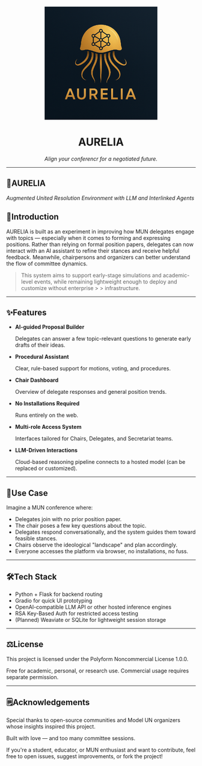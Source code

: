 <p align="center">
  <img src="./assets/logo.png" width="300" alt="Llyra Logo"/>
</p>

<h1 align="center">AURELIA</h1>

<p align="center">
  <em>Align your conferencr for a negotiated future.</em>
</p>

---

## 🧱AURELIA
_Augmented United Resolution Environment with LLM and Interlinked Agents_

## 🧩Introduction

AURELIA is built as an experiment in improving how MUN delegates engage with topics — especially when it comes to forming and expressing positions. Rather than relying on formal position papers, delegates can now interact with an AI assistant to refine their stances and receive helpful feedback. Meanwhile, chairpersons and organizers can better understand the flow of committee dynamics.

> This system aims to support early-stage simulations and academic-level events, while remaining lightweight enough to deploy and customize without enterprise > > infrastructure.

---

## ✨Features

- **AI-guided Proposal Builder**

    Delegates can answer a few topic-relevant questions to generate early drafts of their ideas.

- **Procedural Assistant**

    Clear, rule-based support for motions, voting, and procedures.

- **Chair Dashboard**

    Overview of delegate responses and general position trends.

- **No Installations Required**

    Runs entirely on the web.

- **Multi-role Access System**

    Interfaces tailored for Chairs, Delegates, and Secretariat teams.

- **LLM-Driven Interactions**

    Cloud-based reasoning pipeline connects to a hosted model (can be replaced or customized).

---

## 🎯Use Case

Imagine a MUN conference where:
- Delegates join with no prior position paper.
- The chair poses a few key questions about the topic.
- Delegates respond conversationally, and the system guides them toward feasible stances.
- Chairs observe the ideological "landscape" and plan accordingly.
- Everyone accesses the platform via browser, no installations, no fuss.

---

## 🛠️Tech Stack

- Python + Flask for backend routing
- Gradio for quick UI prototyping
- OpenAI-compatible LLM API or other hosted inference engines
- RSA Key-Based Auth for restricted access testing
- (Planned) Weaviate or SQLite for lightweight session storage

---

## ⚖️License

This project is licensed under the Polyform Noncommercial License 1.0.0.

Free for academic, personal, or research use. Commercial usage requires separate permission.

---

## 🗒️Acknowledgements

Special thanks to open-source communities and Model UN organizers whose insights inspired this project.

Built with love — and too many committee sessions.

If you're a student, educator, or MUN enthusiast and want to contribute, feel free to open issues, suggest improvements, or fork the project!
